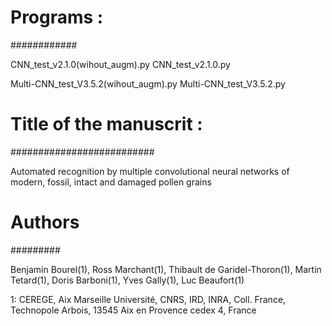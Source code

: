 # Programs : 
############

CNN_test_v2.1.0(wihout_augm).py
CNN_test_v2.1.0.py

Multi-CNN_test_V3.5.2(wihout_augm).py
Multi-CNN_test_V3.5.2.py



# Title of the manuscrit : 
##########################

Automated recognition by multiple convolutional neural networks of modern, fossil, intact and damaged pollen grains



# Authors
#########

Benjamin Bourel(1), Ross Marchant(1), Thibault de Garidel-Thoron(1), Martin Tetard(1), Doris Barboni(1), Yves Gally(1), Luc Beaufort(1)

1: CEREGE, Aix Marseille Université, CNRS, IRD, INRA, Coll. France, Technopole Arbois, 13545 Aix en Provence cedex 4, France
